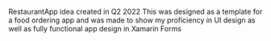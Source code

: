 RestaurantApp idea created in Q2 2022 
This was designed as a template for a food ordering app and was made to show my proficiency in UI design as well as fully functional app design in Xamarin Forms

